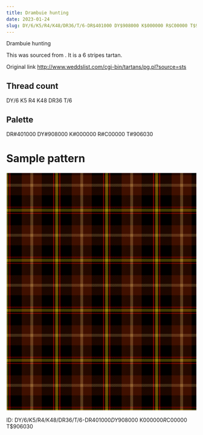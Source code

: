 ```yaml
---
title: Drambuie hunting
date: 2023-01-24
slug: DY/6/K5/R4/K48/DR36/T/6-DR$401000 DY$908000 K$000000 R$C00000 T$906030
---
```

Drambuie hunting

This was sourced from <no value>.  It is a 6 stripes tartan.

Original link http://www.weddslist.com/cgi-bin/tartans/pg.pl?source=sts

## Thread count
DY/6 K5 R4 K48 DR36 T/6

## Palette
DR#401000 DY#908000 K#000000 R#C00000 T#906030

# Sample pattern

![Tartan detail](tartan.png "DY/6 K5 R4 K48 DR36 T/6 tartan")

ID: DY/6/K5/R4/K48/DR36/T/6-DR$401000 DY$908000 K$000000 R$C00000 T$906030